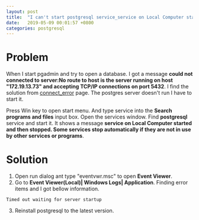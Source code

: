 ```yaml
---
layout: post
title:  "I can't start postgresql service_service on Local Computer started and then stopped"
date:   2019-05-09 00:01:57 +0800
categories: postgresql 
---
```

# Problem
When I start pgadmin and try to open a database. I got a message **could not connected to server:No route to host is the server running on host "172.19.13.73" and accepting TCP/IP connections on port 5432**. I find the solution from [connect_error](https://www.pgadmin.org/docs/pgadmin4/dev/connect_error.html) page. The postgres server doesn't run I have to start it.

Press Win key to open start menu. And type service into the **Search programs and files** input box. Open the services window. Find **postgresql** service and start it. It shows a message **service on Local Computer started and then stopped. Some services stop automatically if they are not in use by other services or programs**.

# Solution
1. Open run dialog ant type "eventvwr.msc" to open **Event Viewer**.
2. Go to **Event Viewer(Local)| Windows Logs| Application**. Finding error items and I got bellow information.
```
Timed out waiting for server startup
```
3. Reinstall postgresql to the latest version.

